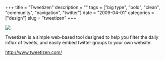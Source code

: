 +++
title = "Tweetizen"
description = ""
tags = ["big type", "bold", "clean", "community", "navigation", "twitter"]
date = "2009-04-01"
categories = ["design"]
slug = "tweetizen"
+++


 

  <div id="screens-thumbs" class="clearfix">
    <div class="txt-center" id="design-submission"><a href="http://www.tweetizen.com/"><img id='bluga-thumbnail-1553' class='bluga-thumbnail large' src='/media/bluga/
wt49d454005163d.jpg'/></a></div>  
  </div>   
<p>Tweetizen is a simple web-based tool designed to help you filter the daily influx of tweets, and easily embed twitter groups to your own website. </p>
<p><a href="http://www.tweetizen.com/">http://www.tweetizen.com/</a></p>




